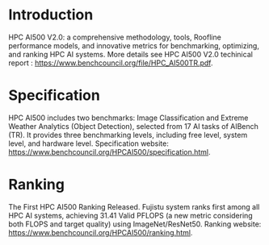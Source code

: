 # Introduction
HPC AI500 V2.0: a comprehensive methodology, tools, Roofline performance models, and innovative metrics for benchmarking, optimizing, and ranking HPC AI systems. More details see HPC AI500 V2.0 techinical report : https://www.benchcouncil.org/file/HPC_AI500TR.pdf. 

# Specification

HPC AI500 includes two benchmarks: Image Classification and Extreme Weather Analytics (Object Detection), selected from 17 AI tasks of AIBench (TR). It provides three benchmarking levels, including free level, system level, and hardware level. 
Specification website: https://www.benchcouncil.org/HPCAI500/specification.html.
# Ranking
The First HPC AI500 Ranking Released. Fujistu system ranks first among all HPC AI systems, achieving 31.41 Valid PFLOPS (a new metric considering both FLOPS and target quality) using ImageNet/ResNet50.
Ranking website: https://www.benchcouncil.org/HPCAI500/ranking.html.


